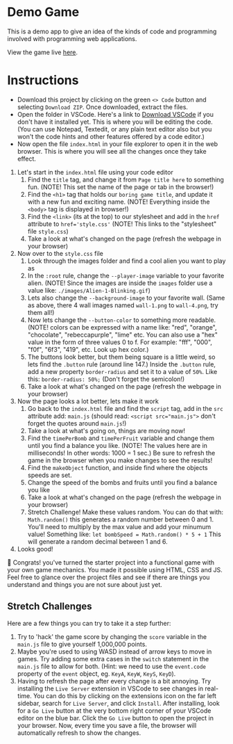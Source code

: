 # Demo Game

This is a demo app to give an idea of the kinds of code and programming involved with programming web applications.

View the game live [here](https://make-school-labs.github.io/few-track-demo/).

# Instructions

- Download this project by clicking on the green `<> Code` button and selecting `Download ZIP`. Once downloaded, extract the files.
- Open the folder in VSCode. Here's a link to [Download VSCode](https://code.visualstudio.com/) if you don't have it installed yet. This is where you will be editing the code. (You can use Notepad, Textedit, or any plain text editor also but you won't the code hints and other features offered by a code editor.)
- Now open the file `index.html` in your file explorer to open it in the web browser. This is where you will see all the changes once they take effect.

1. Let's start in the `index.html` file using your code editor
    1. Find the `title` tag, and change it from `Page title here` to something fun. (NOTE! This set the name of the page or tab in the browser!)
    2. Find the `<h1>` tag that holds our `boring game title`, and update it with a new fun and exciting name. (NOTE! Everything inside the `<body>` tag is displayed in browser!)
    3. Find the `<link>` (its at the top) to our stylesheet and add in the `href` attribute to `href='style.css'` (NOTE! This links to the "stylesheet" file `style.css`)
    4. Take a look at what's changed on the page (refresh the webpage in your browser)
2. Now over to the `style.css` file
    1. Look through the images folder and find a cool alien you want to play as
    2. In the `:root` rule, change the `--player-image` variable to your favorite alien. (NOTE! Since the images are inside the `images` folder use a value like: `./images/Alien-1-Blinking.gif`)
    3. Lets also change the `--background-image` to your favorite wall. (Same as above, there 4 wall images named `wall-1.png` to `wall-4.png`, try them all!)
    4. Now lets change the `--button-color` to something more readable. (NOTE! colors can be expressed with a name like: "red", "orange", "chocolate", "rebeccapurple", "lime" etc. You can also use a "hex" value in the form of three values 0 to f. For example: "fff", "000", "f0f", "6f3", "419", etc. Look up hex color.)
    5. The buttons look better, but them being square is a little weird, so lets find the `.button` rule (around line 147.) Inside the `.button` rule, add a new property `border-radius` and set it to a value of `50%`. Like this: `border-radius: 50%;` (Don't forget the semicolon!)
    6. Take a look at what's changed on the page (refresh the webpage in your browser)
3. Now the page looks a lot better, lets make it work
    1. Go back to the `index.html` file and find the `script` tag, add in the `src` attribute add: `main.js` (should read: `<script src="main.js">` don't forget the quotes around `main.js`!)
    2. Take a look at what's going on, things are moving now!
    3. Find the `timePerBomb` and `timePerFruit` variable and change them until you find a balance you like. (NOTE! The values here are in milliseconds! In other words: 1000 = 1 sec.) Be sure to refresh the game in the browser when you make changes to see the results!  
    4. Find the `makeObject` function, and inside find where the objects speeds are set.
    5. Change the speed of the bombs and fruits until you find a balance you like
    6. Take a look at what's changed on the page (refresh the webpage in your browser)
    7. Stretch Challenge! Make these values random. You can do that with: `Math.random()` this generates a random number between 0 and 1. You'll need to multiply by the max value and add your minumum value! Something like: `let bombSpeed = Math.random() * 5 + 1` This will generate a random decimal between 1 and 6. 
4. Looks good!

🎉 Congrats! you've turned the starter project into a functional game with your own game mechanics. You made it possible using HTML, CSS and JS. Feel free to glance over the project files and see if there are things you understand and things you are not sure about just yet.

## Stretch Challenges

Here are a few things you can try to take it a step further:

1. Try to 'hack' the game score by changing the `score` variable in the `main.js` file to give yourself 1,000,000 points.
2. Maybe you're used to using WASD instead of arrow keys to move in games. Try adding some extra cases in the `switch` statement in the `main.js` file to allow for both. (Hint: we need to use the `event.code` property of the `event` object, eg. `KeyA`, `KeyW`, `KeyS`, `KeyD`).
3. Having to refresh the page after every change is a bit annoying. Try installing the `Live Server` extension in VSCode to see changes in real-time. You can do this by clicking on the extensions icon on the far left sidebar, search for `Live Server`, and click `Install`. After installing, look for a `Go Live` button at the very bottom right corner of your VSCode editor on the blue bar. Click the `Go Live` button to open the project in your browser. Now, every time you save a file, the browser will automatically refresh to show the changes.

<!-- ## Todo -

1. Some tasks to explore programming on the web.
  - Include comments with notes on possible values along side code
  - Building Web Applications
    - Need a branch to demo the completed game
    - Master branch should leave out some things that become and activity
      - Links to css files and js files
        - These files might be broken into separate files
  - HTML
    - Add some images of other characters
    - Add CSS styles
    - Add JS file
  - CSS
    - Can be better organized for demo
    - Add opportunities for students to make improvements to the appearance
      - #container overflow hidden
      - #contanier round corner
      - .button round corner changes colors
      - .button:hover change colors
      - add a box shadow to player
    - Change game images used as game elements
      - --player-image
      - --bg-image
      - --bomb-image
      - --fruit-*
  - JS
    - Add link to main.js
    - Change somethings in the JS to see what happens
      - Edit variables
        - change the speed and frequency of elements
          - speed of bombs and fruit
          - frequency of fruit vs bombs -->
